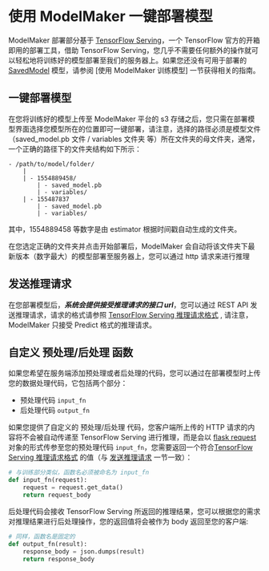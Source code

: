 # 使用 ModelMaker 一键部署模型

ModelMaker 部署部分基于 [TensorFlow Serving](https://github.com/tensorflow/serving)，一个 TensorFlow 官方的开箱即用的部署工具，借助 TensorFlow Serving，您几乎不需要任何额外的操作就可以轻松地将训练好的模型部署至我们的服务器上。如果您还没有可用于部署的 [SavedModel](https://tensorflow.google.cn/guide/saved_model#build_and_load_a_savedmodel) 模型，请参阅 [使用 ModelMaker 训练模型] 一节获得相关的指南。



## 一键部署模型

在您将训练好的模型上传至 ModelMaker 平台的 s3 存储之后，您只需在部署模型界面选择您模型所在的位置即可一键部署，请注意，选择的路径必须是模型文件（saved_model.pb 文件 / variables 文件夹 等）所在文件夹的母文件夹，通常，一个正确的路径下的文件夹结构如下所示：

```
- /path/to/model/folder/
  	|
  	| - 1554889458/
  		| - saved_model.pb
        | - variables/
  	| - 155487837
  		| - saved_model.pb
  		| - variables/
```

其中，1554889458 等数字是由 estimator 根据时间戳自动生成的文件夹。



在您选定正确的文件夹并点击开始部署后，ModelMaker 会自动将该文件夹下最新版本（数字最大）的模型部署至服务器上，您可以通过 http 请求来进行推理



## 发送推理请求

在您部署模型后，***系统会提供接受推理请求的接口 url***，您可以通过 REST API 发送推理请求，请求的格式请参照 [TensorFlow Serving 推理请求格式](https://www.tensorflow.org/tfx/serving/api_rest#request_format_2) , 请注意，ModelMaker 只接受 Predict 格式的推理请求。



## 自定义 预处理/后处理 函数

如果您希望在服务端添加预处理或者后处理的代码，您可以通过在部署模型时上传您的数据处理代码，它包括两个部分：

- 预处理代码 `input_fn`
- 后处理代码 `output_fn`

如果您提供了自定义的 预处理/后处理 代码，您客户端所上传的 HTTP 请求的内容将不会被自动传递至 TensorFlow Serving 进行推理，而是会以 [flask request](http://flask.pocoo.org/docs/1.0/api/#flask.Request) 对象的形式传参至您的预处理代码 `input_fn`，您需要返回一个符合[TensorFlow Serving 推理请求格式](https://www.tensorflow.org/tfx/serving/api_rest#request_format_2) 的值（与 [发送推理请求](#发送推理请求) 一节一致）：

```python
# 与训练部分类似，函数名必须被命名为 input_fn
def input_fn(request):
    request = request.get_data()
    return request_body
```



后处理代码会接收 TensorFlow Serving 所返回的推理结果，您可以根据您的需求对推理结果进行后处理操作，您的返回值将会被作为 body 返回至您的客户端:

```python
# 同样，函数名是固定的
def output_fn(result):
    response_body = json.dumps(result)
    return response_body
```

